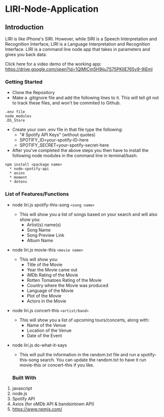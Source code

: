 # LIRI-Node-Application

## Introduction

LIRI is like iPhone's SIRI. However, while SIRI is a Speech Interpretation and Recognition Interface, LIRI is a Language Interpretation and Recognition Interface. LIRI is a command line node app that takes in parameters and gives you back data.

Click here for a video demo of the working app: https://drive.google.com/open?id=1QIMICm5H9iju7S75PKIlE765y9-9iEml


### Getting Started

* Clone the Repository
* Make a .gitignore file and add the following lines to it. This will tell git not to track these files, and won't be commited to Github.
```
.env file 
node_modules
.DS_Store
```
* Create your own .env file in that file type the following:
  * "# Spotify API Keys" (without quotes)
  * SPOTIFY_ID=your-spotify-ID-here
  * SPOTIFY_SECRET=your-spotify-secret-here
* After you've completed the above steps you then have to install the following node modules in the command line in terminal/bash:
```
npm install <package name>
  * node-spotify-api
  * axios
  * moment
  * dotenv
```

### List of Features/Functions

* node liri.js spotify-this-song `<song name>` 
  * This will show you a list of songs based on your search and will also show you:
    * Artist(s) name(s)
    * Song Name
    * Song Preview Link
    * Album Name
  
* node liri.js movie-this `<movie name>`
  * This will show you:
    * Title of the Movie
    * Year the Movie came out
    * iMDb Rating of the Movie
    * Rotten Tomatoes Rating of the Movie
    * Country where the Movie was produced
    * Language of the Movie
    * Plot of the Movie
    * Actors in the Movie
  
* node liri.js concert-this `<artist/band>`
  * This will show you a list of upcoming tours/concerts, along with:
    * Name of the Venue
    * Location of the Venue
    * Date of the Event
    
* node liri.js do-what-it-says
  * This will pull the information in the random.txt file and run a spotify-this-song search. You can update the random.txt to have it run movie-this or concert-this if you like.
  
  ### Built With
  
1. javascript
1. node.js
1. Spotify API
1. Axios (for oMDb API & bandsintown API)
1. https://www.npmjs.com/ 
  
